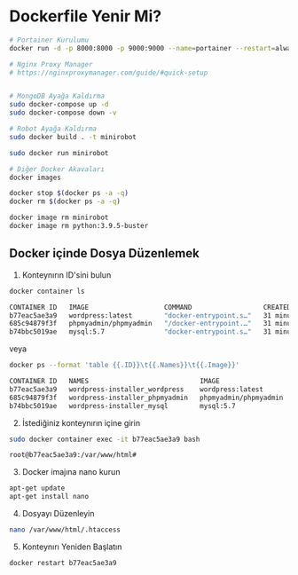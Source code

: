# Dockerfile Yenir Mi?

```bash
# Portainer Kurulumu
docker run -d -p 8000:8000 -p 9000:9000 --name=portainer --restart=always -v /var/run/docker.sock:/var/run/docker.sock -v portainer_data:/data portainer/portainer-ce:latest

# Nginx Proxy Manager
# https://nginxproxymanager.com/guide/#quick-setup


# MongoDB Ayağa Kaldırma
sudo docker-compose up -d
sudo docker-compose down -v

# Robot Ayağa Kaldırma
sudo docker build . -t minirobot

sudo docker run minirobot

# Diğer Docker Akavaları
docker images

docker stop $(docker ps -a -q)
docker rm $(docker ps -a -q)

docker image rm minirobot
docker image rm python:3.9.5-buster
```

## Docker içinde Dosya Düzenlemek

1. Konteynırın ID'sini bulun

```sh
docker container ls

CONTAINER ID   IMAGE                   COMMAND                  CREATED          STATUS          PORTS                  NAMES
b77eac5ae3a9   wordpress:latest        "docker-entrypoint.s…"   31 minutes ago   Up 31 minutes   0.0.0.0:8080->80/tcp   wordpress-installer_wordpress_1
685c94879f3f   phpmyadmin/phpmyadmin   "/docker-entrypoint.…"   31 minutes ago   Up 31 minutes   0.0.0.0:3000->80/tcp   wordpress-installer_phpmyadmin_1
b74bbc5019ae   mysql:5.7               "docker-entrypoint.s…"   31 minutes ago   Up 31 minutes   3306/tcp, 33060/tcp    wordpress-installer_mysql_1
```

veya

```sh
docker ps --format 'table {{.ID}}\t{{.Names}}\t{{.Image}}'

CONTAINER ID   NAMES                            IMAGE
b77eac5ae3a9   wordpress-installer_wordpress    wordpress:latest
685c94879f3f   wordpress-installer_phpmyadmin   phpmyadmin/phpmyadmin
b74bbc5019ae   wordpress-installer_mysql        mysql:5.7
```

2. İstediğiniz konteynırın içine girin

```sh
sudo docker container exec -it b77eac5ae3a9 bash

root@b77eac5ae3a9:/var/www/html# 
```

3. Docker imajına nano kurun

```sh
apt-get update
apt-get install nano
```

4. Dosyayı Düzenleyin

```sh
nano /var/www/html/.htaccess
```

5. Konteynırı Yeniden Başlatın

```sh
docker restart b77eac5ae3a9
```